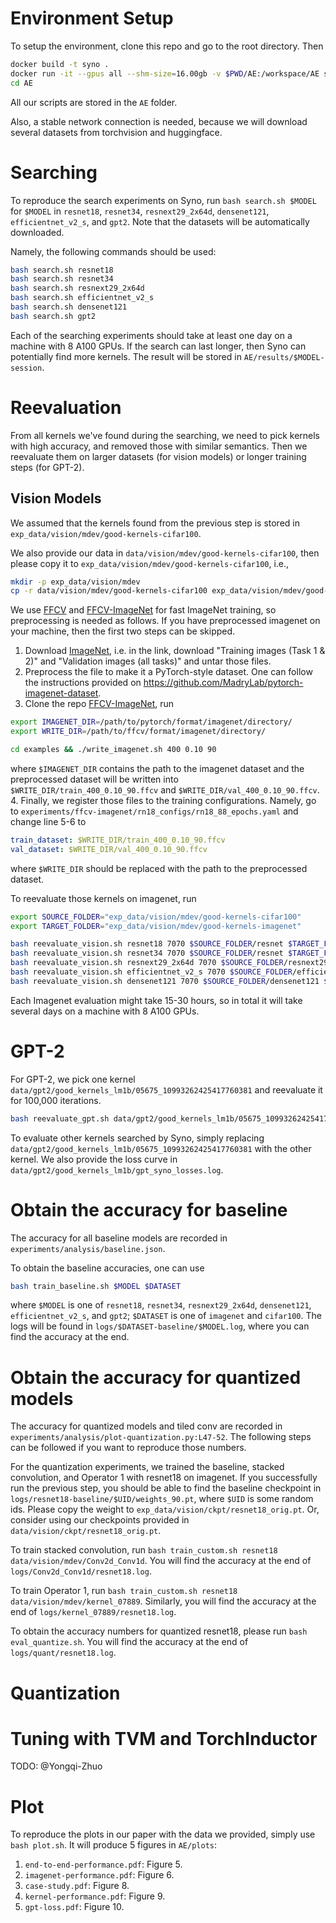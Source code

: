 # Environment Setup

To setup the environment, clone this repo and go to the root directory. Then
```bash
docker build -t syno .
docker run -it --gpus all --shm-size=16.00gb -v $PWD/AE:/workspace/AE syno
cd AE
```
All our scripts are stored in the `AE` folder. 

Also, a stable network connection is needed, because we will download several datasets from torchvision and huggingface. 

# Searching

To reproduce the search experiments on Syno, run `bash search.sh $MODEL` for `$MODEL` in `resnet18`, `resnet34`, `resnext29_2x64d`, `densenet121`, `efficientnet_v2_s`, and `gpt2`. Note that the datasets will be automatically downloaded. 

Namely, the following commands should be used: 
```bash
bash search.sh resnet18
bash search.sh resnet34
bash search.sh resnext29_2x64d
bash search.sh efficientnet_v2_s
bash search.sh densenet121
bash search.sh gpt2
```

Each of the searching experiments should take at least one day on a machine with 8 A100 GPUs. If the search can last longer, then Syno can potentially find more kernels. The result will be stored in `AE/results/$MODEL-session`. 

# Reevaluation

From all kernels we've found during the searching, we need to pick kernels with high accuracy, and removed those with similar semantics. Then we reevaluate them on larger datasets (for vision models) or longer training steps (for GPT-2). 

## Vision Models

We assumed that the kernels found from the previous step is stored in `exp_data/vision/mdev/good-kernels-cifar100`. 

We also provide our data in `data/vision/mdev/good-kernels-cifar100`, then please copy it to `exp_data/vision/mdev/good-kernels-cifar100`, i.e., 

```bash
mkdir -p exp_data/vision/mdev
cp -r data/vision/mdev/good-kernels-cifar100 exp_data/vision/mdev/good-kernels-cifar100
```

We use [FFCV](https://github.com/libffcv/ffcv) and [FFCV-ImageNet](https://github.com/libffcv/ffcv-imagenet) for fast ImageNet training, so preprocessing is needed as follows. If you have preprocessed imagenet on your machine, then the first two steps can be skipped. 

1. Download [ImageNet](https://image-net.org/challenges/LSVRC/2012/2012-downloads.php), i.e. in the link, download "Training images (Task 1 & 2)" and "Validation images (all tasks)" and untar those files. 
2. Preprocess the file to make it a PyTorch-style dataset. One can follow the instructions provided on https://github.com/MadryLab/pytorch-imagenet-dataset. 
3. Clone the repo [FFCV-ImageNet](https://github.com/libffcv/ffcv-imagenet), run
```bash
export IMAGENET_DIR=/path/to/pytorch/format/imagenet/directory/
export WRITE_DIR=/path/to/ffcv/format/imagenet/directory/

cd examples && ./write_imagenet.sh 400 0.10 90
```
where `$IMAGENET_DIR` contains the path to the imagenet dataset and the preprocessed dataset will be written into `$WRITE_DIR/train_400_0.10_90.ffcv` and `$WRITE_DIR/val_400_0.10_90.ffcv`. 
4. Finally, we register those files to the training configurations. Namely, go to `experiments/ffcv-imagenet/rn18_configs/rn18_88_epochs.yaml` and change line 5-6 to
```yaml
train_dataset: $WRITE_DIR/train_400_0.10_90.ffcv
val_dataset: $WRITE_DIR/val_400_0.10_90.ffcv
```
where `$WRITE_DIR` should be replaced with the path to the preprocessed dataset. 

To reevaluate those kernels on imagenet, run

```bash
export SOURCE_FOLDER="exp_data/vision/mdev/good-kernels-cifar100"
export TARGET_FOLDER="exp_data/vision/mdev/good-kernels-imagenet"

bash reevaluate_vision.sh resnet18 7070 $SOURCE_FOLDER/resnet $TARGET_FOLDER/resnet18
bash reevaluate_vision.sh resnet34 7070 $SOURCE_FOLDER/resnet $TARGET_FOLDER/resnet34
bash reevaluate_vision.sh resnext29_2x64d 7070 $SOURCE_FOLDER/resnext29_2x64d $TARGET_FOLDER/resnext29_2x64d
bash reevaluate_vision.sh efficientnet_v2_s 7070 $SOURCE_FOLDER/efficientnet_v2_s $TARGET_FOLDER/efficientnet_v2_s
bash reevaluate_vision.sh densenet121 7070 $SOURCE_FOLDER/densenet121 $TARGET_FOLDER/densenet121
```

Each Imagenet evaluation might take 15-30 hours, so in total it will take several days on a machine with 8 A100 GPUs. 

# GPT-2

For GPT-2, we pick one kernel `data/gpt2/good_kernels_lm1b/05675_10993262425417760381` and reevaluate it for 100,000 iterations. 

```bash
bash reevaluate_gpt.sh data/gpt2/good_kernels_lm1b/05675_10993262425417760381 logs/gpt_syno_losses.log
```

To evaluate other kernels searched by Syno, simply replacing `data/gpt2/good_kernels_lm1b/05675_10993262425417760381` with the other kernel. We also provide the loss curve in `data/gpt2/good_kernels_lm1b/gpt_syno_losses.log`.

# Obtain the accuracy for baseline

The accuracy for all baseline models are recorded in `experiments/analysis/baseline.json`. 

To obtain the baseline accuracies, one can use 
```bash
bash train_baseline.sh $MODEL $DATASET
```
where `$MODEL` is one of `resnet18`, `resnet34`, `resnext29_2x64d`, `densenet121`, `efficientnet_v2_s`, and `gpt2`; `$DATASET` is one of `imagenet` and `cifar100`. The logs will be found in `logs/$DATASET-baseline/$MODEL.log`, where you can find the accuracy at the end. 

# Obtain the accuracy for quantized models

The accuracy for quantized models and tiled conv are recorded in `experiments/analysis/plot-quantization.py:L47-52`. The following steps can be followed if you want to reproduce those numbers. 

For the quantization experiments, we trained the baseline, stacked convolution, and Operator 1 with resnet18 on imagenet. If you successfully run the previous step, you should be able to find the baseline checkpoint in `logs/resnet18-baseline/$UID/weights_90.pt`, where `$UID` is some random ids. Please copy the weight to `exp_data/vision/ckpt/resnet18_orig.pt`. Or, consider using our checkpoints provided in `data/vision/ckpt/resnet18_orig.pt`. 

To train stacked convolution, run `bash train_custom.sh resnet18 data/vision/mdev/Conv2d_Conv1d`. You will find the accuracy at the end of `logs/Conv2d_Conv1d/resnet18.log`.

To train Operator 1, run `bash train_custom.sh resnet18 data/vision/mdev/kernel_07889`. Similarly, you will find the accuracy at the end of `logs/kernel_07889/resnet18.log`.

To obtain the accuracy numbers for quantized resnet18, please run `bash eval_quantize.sh`. You will find the accuracy at the end of `logs/quant/resnet18.log`.

# Quantization

# Tuning with TVM and TorchInductor

TODO: @Yongqi-Zhuo

# Plot

To reproduce the plots in our paper with the data we provided, simply use `bash plot.sh`. It will produce 5 figures in `AE/plots`: 
1. `end-to-end-performance.pdf`: Figure 5. 
2. `imagenet-performance.pdf`: Figure 6. 
3. `case-study.pdf`: Figure 8. 
4. `kernel-performance.pdf`: Figure 9. 
5. `gpt-loss.pdf`: Figure 10. 